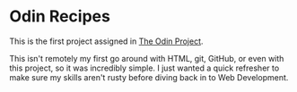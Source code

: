 # Odin Recipes

This is the first project assigned in [The Odin Project](http://theodinproject.com).

This isn't remotely my first go around with HTML, git, GitHub, or even with this project, so it was incredibly simple. I just wanted a quick refresher to make sure my skills aren't rusty before diving back in to Web Development.